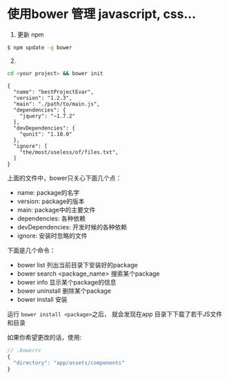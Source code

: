 # 使用bower 管理 javascript, css...

1. 更新 npm

```bash
$ npm update -g bower
```

2. 

```bash
cd <your project> && bower init
```

```
{
  "name": "bestProjectEvar",
  "version": "1.2.3",
  "main": "./path/to/main.js",
  "dependencies": {
    "jquery": "~1.7.2"
  },
  "devDependencies": {
    "qunit": "1.10.0"
  },
  "ignore": [
    "the/most/useless/of/files.txt",
  ]
}
```

上面的文件中，bower只关心下面几个点：

- name: package的名字
- version: package的版本
- main: package中的主要文件
- dependencies: 各种依赖
- devDependencies: 开发时候的各种依赖
- ignore: 安装时忽略的文件

下面是几个命令：

- bower list 列出当前目录下安装好的package
- bower search <package_name> 搜索某个package
- bower info <package> 显示某个package的信息
- bower uninstall <package> 删除某个package
- bower install <package> 安装 

运行  `bower install <package>`之后， 就会发现在app 目录下下载了若干JS文件和目录

如果你希望更改的话，使用:

```javascript
// .bowerrc
{
  "directory": "app/assets/components"
}
```

